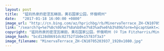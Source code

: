 ```yaml
---
layout: post
title:  "猛犸热泉的密涅瓦梯田，黄石国家公园，怀俄明州"
date:   "2017-01-18 16:00:00 +0800"
image_url: "http://cn.bing.com/az/hprichbg/rb/MinervaTerrace_ZH-CN10705203937_1920x1080.jpg"
link: "/search?q=%e7%8c%9b%e7%8a%b8%e7%83%ad%e6%b3%89&form=hpcapt&mkt=zh-cn"
copyright: "猛犸热泉的密涅瓦梯田，黄石国家公园，怀俄明州 (© Tim Fitzharris/Minden Pictures)"
image_hash: "bcd128d8691dc02752f1b0e15783f3a3"
image_filename: "MinervaTerrace_ZH-CN10705203937_1920x1080.jpg"
---
```

